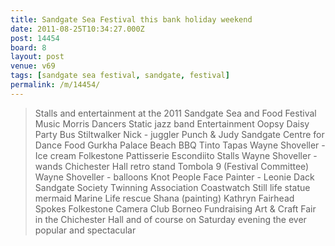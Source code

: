 ```yaml
---
title: Sandgate Sea Festival this bank holiday weekend
date: 2011-08-25T10:34:27.000Z
post: 14454
board: 8
layout: post
venue: v69
tags: [sandgate sea festival, sandgate, festival]
permalink: /m/14454/
---
```

<blockquote>Stalls and entertainment at the 2011 Sandgate
Sea and Food Festival
Music
Morris Dancers
Static jazz band
Entertainment
Oopsy Daisy Party Bus
Stiltwalker
Nick - juggler
Punch & Judy
Sandgate Centre for Dance
Food
Gurkha Palace
Beach BBQ
Tinto Tapas
Wayne Shoveller - Ice cream
Folkestone Pattisserie
Escondiito
Stalls
Wayne Shoveller - wands
Chichester Hall retro stand
Tombola 9 (Festival Committee)
Wayne Shoveller - balloons
Knot People
Face Painter - Leonie Dack
Sandgate Society
Twinning Association
Coastwatch
Still life statue mermaid
Marine Life rescue
Shana (painting)
Kathryn Fairhead
Spokes
Folkestone Camera Club
Borneo Fundraising
Art & Craft Fair in the Chichester Hall
and of course on Saturday evening the ever
popular and spectacular</blockquote>
